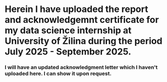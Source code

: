 # Herein I have uploaded the report and acknowledgemnt certificate for my data science internship at University of Žilina during the period July 2025 - September 2025.
### I will have an updated acknowledgment letter which I haven't uploaded here. I can show it upon request.
